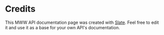# Credits

This MWW API documentation page was created with [Slate](https://github.com/tripit/slate). Feel free to edit it and use it as a base for your own API's documentation.
